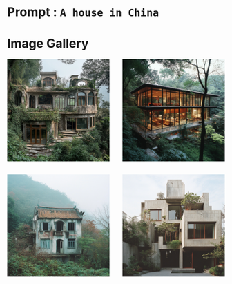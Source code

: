 # Prompt : `A house in China`

# Image Gallery

<div style="display: grid; grid-template-columns: repeat(2, 1fr); gap: 30px;">
  <img src="A_house_in_China__1.png" alt="Image 1" width="auto">
  <img src="A_house_in_China__2.png" alt="Image 2" width="auto">
  <img src="A_house_in_China__3.png" alt="Image 3" width="auto">
  <img src="A_house_in_China__4.png" alt="Image 4" width="auto">
</div>
